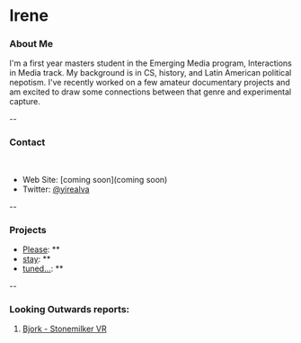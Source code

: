 # Irene

### About Me

I'm a first year masters student in the Emerging Media program, Interactions in Media track. My background is in CS, history, and Latin American political nepotism. I've recently worked on a few amateur documentary projects and am excited to draw some connections between that genre and experimental capture.  

--
### Contact
 
* Web Site: [coming soon](coming soon)
* Twitter: [@yirealva](https://twitter.com/ire_alva)

-- 
### Projects

* [Please](project1.md): **
* [stay](project2.md): **
* [tuned...](project3.md): **

--
### Looking Outwards reports: 

1. [Bjork - Stonemilker VR](looking-forward-reports/1.bjork-stonemilker.md)